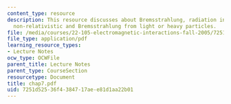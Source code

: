 ```yaml
---
content_type: resource
description: This resource discusses about Bremsstrahlung, radiation in collisions,
  non-relativistic and Bremsstrahlung from light or heavy particles.
file: /media/courses/22-105-electromagnetic-interactions-fall-2005/7251d52536f4384717aee81d1aa22b01_chap7.pdf
file_type: application/pdf
learning_resource_types:
- Lecture Notes
ocw_type: OCWFile
parent_title: Lecture Notes
parent_type: CourseSection
resourcetype: Document
title: chap7.pdf
uid: 7251d525-36f4-3847-17ae-e81d1aa22b01
---
```

